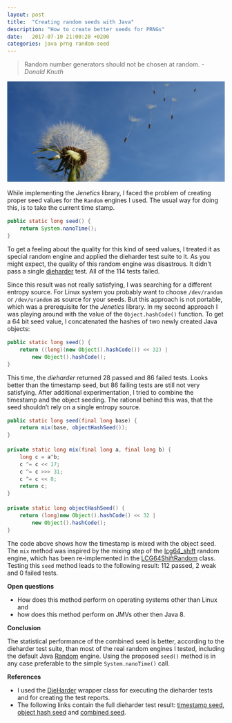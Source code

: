 ```yaml
---
layout: post
title:  "Creating random seeds with Java"
description: "How to create better seeds for PRNGs"
date:   2017-07-10 21:00:20 +0200
categories: java prng random-seed
---
```



> Random number generators should not be chosen at random. - _Donald Knuth_

![Dandelions](/assets/dandelions.jpg)

While implementing the _Jenetics_ library, I faced the problem of creating proper seed values for the `Random` engines I used. The usual way for doing this, is to take the current time stamp.

```java
public static long seed() {
    return System.nanoTime();
}
```

To get a feeling about the quality for this kind of seed values, I treated it as special random engine and applied the dieharder test suite to it. As you might expect, the quality of this random engine was disastrous. It didn't pass a single [dieharder](http://www.phy.duke.edu/%7Ergb/General/dieharder.php) test. All of the 114 tests failed.

Since this result was not really satisfying, I was searching for a different entropy source. For Linux system you probably want to choose `/dev/random` or `/dev/urandom` as source for your seeds. But this approach is not portable, which was a prerequisite for the _Jenetics_ library. In my second approach I was playing around with the value of the `Object.hashCode()` function. To get a 64 bit seed value, I concatenated the hashes of two newly created Java objects:

```java
public static long seed() { 
    return ((long)(new Object().hashCode()) << 32) | 
        new Object().hashCode(); 
}
```

This time, the _dieharder_ returned 28 passed and 86 failed tests. Looks better than the timestamp seed, but 86 failing tests are still not very satisfying. After additional experimentation, I tried to combine the timestamp and the object seeding. The rational behind this was, that the seed shouldn’t rely on a single entropy source.

```java
public static long seed(final long base) {
    return mix(base, objectHashSeed());
}

private static long mix(final long a, final long b) {
    long c = a^b;
    c ^= c << 17;
    c ^= c >>> 31;
    c ^= c << 8;
    return c;
}

private static long objectHashSeed() {
    return (long)new Object().hashCode() << 32 | 
        new Object().hashCode();
}
```

The code above shows how the timestamp is mixed with the object seed. The `mix` method was inspired by the mixing step of the [lcg64_shift](https://github.com/rabauke/trng4/blob/master/trng/lcg64_shift.hpp) random engine, which has been re-implemented in the [LCG64ShiftRandom](https://github.com/jenetics/prngine/blob/master/prngine/src/main/java/io/jenetics/prngine/LCG64ShiftRandom.java) class. Testing this `seed` method leads to the following result: 112 passed, 2 weak and 0 failed tests.

**Open questions**

* How does this method perform on operating systems other than Linux and
* how does this method perform on JMVs other then Java 8.

**Conclusion**

The statistical performance of the combined seed is better, according to the dieharder test suite, than most of the real random engines I tested, including the default Java [Random](https://docs.oracle.com/javase/8/docs/api/java/util/Random.html) engine. Using the proposed `seed()` method is in any case preferable to the simple `System.nanoTime()` call.

**References**

* I used the [DieHarder](https://github.com/jenetics/prngine/blob/master/prngine/src/main/java/io/jenetics/prngine/internal/DieHarder.java) wrapper class for executing the dieharder tests and for creating the test reports.
* The following links contain the full dieharder test result: [timestamp seed](https://gist.github.com/jenetics/53b4fc805407eed6db54745ec0d0803c), [object hash seed](https://gist.github.com/jenetics/97dcd2536c18527b810c1088d7f89607) and [combined seed](https://gist.github.com/jenetics/b33d8cc0d77d17e84e7636c8c554086b).
